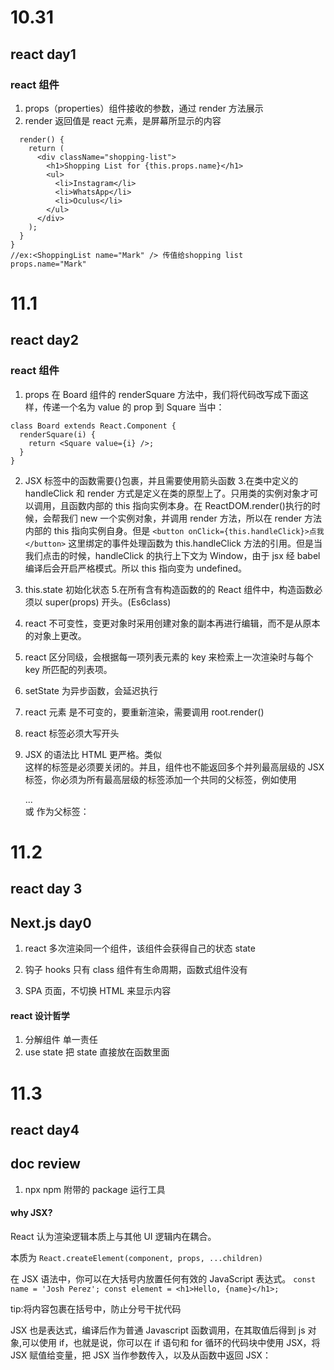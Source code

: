 # 10.31

## react day1

### react 组件

1. props（properties）组件接收的参数，通过 render 方法展示
2. render 返回值是 react 元素，是屏幕所显示的内容

```class ShoppingList extends React.Component {
  render() {
    return (
      <div className="shopping-list">
        <h1>Shopping List for {this.props.name}</h1>
        <ul>
          <li>Instagram</li>
          <li>WhatsApp</li>
          <li>Oculus</li>
        </ul>
      </div>
    );
  }
}
//ex:<ShoppingList name="Mark" /> 传值给shopping list
props.name="Mark"
```

# 11.1

## react day2

### react 组件

1. props
   在 Board 组件的 renderSquare 方法中，我们将代码改写成下面这样，传递一个名为 value 的 prop 到 Square 当中：

```
class Board extends React.Component {
  renderSquare(i) {
    return <Square value={i} />;
  }
}
```

2. JSX 标签中的函数需要{}包裹，并且需要使用箭头函数 3.在类中定义的 handleClick 和 render 方式是定义在类的原型上了。只用类的实例对象才可以调用，且函数内部的 this 指向实例本身。在 ReactDOM.render()执行的时候，会帮我们 new 一个实例对象，并调用 render 方法，所以在 render 方法内部的 this 指向实例自身。但是
   `<button onClick={this.handleClick}>点我</button>`
   这里绑定的事件处理函数为 this.handleClick 方法的引用。但是当我们点击的时候，handleClick 的执行上下文为 Window，由于 jsx 经 babel 编译后会开启严格模式。所以 this 指向变为 undefined。

3. this.state 初始化状态 5.在所有含有构造函数的的 React 组件中，构造函数必须以 super(props) 开头。(Es6class)

4. react 不可变性，变更对象时采用创建对象的副本再进行编辑，而不是从原本的对象上更改。

5. react 区分同级，会根据每一项列表元素的 key 来检索上一次渲染时与每个 key 所匹配的列表项。

6. setState 为异步函数，会延迟执行

7. react 元素 是不可变的，要重新渲染，需要调用 root.render()

8. react 标签必须大写开头

9. JSX 的语法比 HTML 更严格。类似 <br /> 这样的标签是必须要关闭的。并且，组件也不能返回多个并列最高层级的 JSX 标签，你必须为所有最高层级的标签添加一个共同的父标签，例如使用 <div>...</div> 或 作为父标签：

# 11.2

## react day 3

## Next.js day0

1. react 多次渲染同一个组件，该组件会获得自己的状态 state

2. 钩子 hooks
   只有 class 组件有生命周期，函数式组件没有

3. SPA 页面，不切换 HTML 来显示内容

#### react 设计哲学

1. 分解组件
   单一责任
2. use state
   把 state 直接放在函数里面

# 11.3

## react day4

## doc review

1. npx npm 附带的 package 运行工具

#### why JSX?

React 认为渲染逻辑本质上与其他 UI 逻辑内在耦合。

本质为
`React.createElement(component, props, ...children)`

在 JSX 语法中，你可以在大括号内放置任何有效的 JavaScript 表达式。
`const name = 'Josh Perez'; const element = <h1>Hello, {name}</h1>;`

tip:将内容包裹在括号中，防止分号干扰代码

JSX 也是表达式，编译后作为普通 Javascript 函数调用，在其取值后得到 js 对象,可以使用 if，也就是说，你可以在 if 语句和 for 循环的代码块中使用 JSX，将 JSX 赋值给变量，把 JSX 当作参数传入，以及从函数中返回 JSX：
